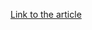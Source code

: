 [Link to the article](https://avira.com/en/blog/the-android-banking-trojan-wroba-shifts-attack-from-south-korea-to-target-users-in-japan)
